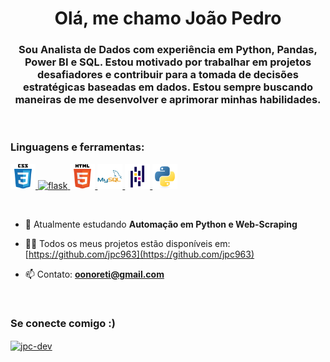 <h1 align="center">Olá, me chamo João Pedro</h1>
<h3 align="center">Sou Analista de Dados com experiência em Python, Pandas, Power BI e SQL. Estou motivado por trabalhar em projetos desafiadores e contribuir para a tomada de decisões estratégicas baseadas em dados. Estou sempre buscando maneiras de me desenvolver e aprimorar minhas habilidades.</h3>
<br />

<h3 align="left">Linguagens e ferramentas:</h3>
<p align="left"> <a href="https://www.w3schools.com/css/" target="_blank" rel="noreferrer"> <img src="https://raw.githubusercontent.com/devicons/devicon/master/icons/css3/css3-original-wordmark.svg" alt="css3" width="40" height="40"/> </a> <a href="https://flask.palletsprojects.com/" target="_blank" rel="noreferrer"> <img src="https://www.vectorlogo.zone/logos/pocoo_flask/pocoo_flask-icon.svg" alt="flask" width="40" height="40"/> </a> <a href="https://www.w3.org/html/" target="_blank" rel="noreferrer"> <img src="https://raw.githubusercontent.com/devicons/devicon/master/icons/html5/html5-original-wordmark.svg" alt="html5" width="40" height="40"/> </a> <a href="https://www.mysql.com/" target="_blank" rel="noreferrer"> <img src="https://raw.githubusercontent.com/devicons/devicon/master/icons/mysql/mysql-original-wordmark.svg" alt="mysql" width="40" height="40"/> </a> <a href="https://pandas.pydata.org/" target="_blank" rel="noreferrer"> <img src="https://raw.githubusercontent.com/devicons/devicon/2ae2a900d2f041da66e950e4d48052658d850630/icons/pandas/pandas-original.svg" alt="pandas" width="40" height="40"/> </a> <a href="https://www.python.org" target="_blank" rel="noreferrer"> <img src="https://raw.githubusercontent.com/devicons/devicon/master/icons/python/python-original.svg" alt="python" width="40" height="40"/> </a> </p>
<br />

<!--<img align="center">![Anurag's GitHub stats](https://github-readme-stats.vercel.app/api?username=jpc963&count_private=true&show_icons=true&theme=discord_old_blurple&locale=pt-br)</img>
<br /><br />-->

- 🌱 Atualmente estudando **Automação em Python e Web-Scraping**

- 👨‍💻 Todos os meus projetos estão disponíveis em: [https://github.com/jpc963](https://github.com/jpc963)

- 📫 Contato: **oonoreti@gmail.com**
<br />

<h3 align="left">Se conecte comigo :)</h3>
<p align="left">
<a href="https://linkedin.com/in/jpc-dev" target="blank"><img align="center" src="https://cdn.jsdelivr.net/gh/devicons/devicon/icons/linkedin/linkedin-original.svg" alt="jpc-dev" height="30" width="40" /></a>
</p>

